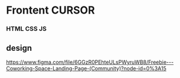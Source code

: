 # Frontent CURSOR

### HTML CSS JS

## design

https://www.figma.com/file/6GGzR0PEhteULsPWyruWB8/Freebie---Coworking-Space-Landing-Page-(Community)?node-id=0%3A15

